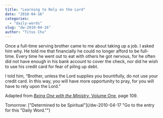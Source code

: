 ```yaml
---
title: "Learning to Rely on the Lord"
date: "2010-04-16"
categories: 
  - "daily-words"
slug: "dw-2010-04-16"
author: "Titus Chu"
---
```


Once a full-time serving brother came to me about taking up a job. I asked him why. He told me that financially he could no longer afford to be full-time. Every time he went out to eat with others he got nervous, for he often did not have enough in his bank account to cover the check, nor did he wish to use his credit card for fear of piling up debt.

I told him, “Brother, unless the Lord supplies you bountifully, do not use your credit card. In this way, you will have more opportunity to pray, for you will have to rely upon the Lord.”

Adapted from [_Being One with the Ministry_, Volume One,](/book-one-with-the-ministry-vol-1/) page 109.

Tomorrow: ["Determined to be Spiritual"](/dw-2010-04-17 "Go to the entry for this "Daily Word."")
